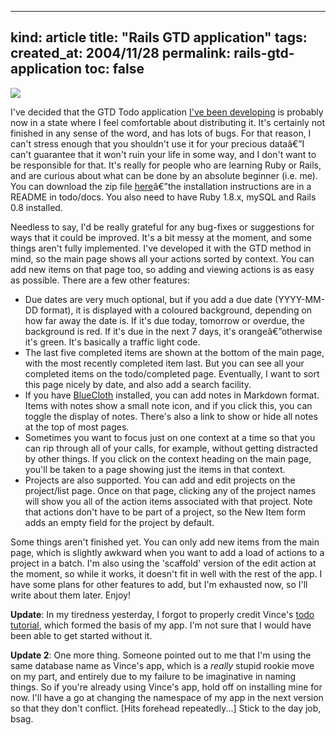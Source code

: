 -----
kind: article
title: "Rails GTD application"
tags:
created_at: 2004/11/28
permalink: rails-gtd-application
toc: false
-----

<p class="img-shadow"><img src="http://www.rousette.org.uk/ee/images/uploads/todolist.jpg"></p><p>I've decided that the GTD Todo application <a href="http://www.rousette.org.uk/blog/archives/2004/11/07/gtd-on-rails/">I've been developing</a> is probably now in a state where I feel comfortable about distributing it. It's certainly not finished in any sense of the word, and has lots of bugs. For that reason, I can't stress enough that you shouldn't use it for your precious dataâ€”I can't guarantee that it won't ruin your life in some way, and I don't want to be responsible for that. It's really for people who are learning Ruby or Rails, and are curious about what can be done by an absolute beginner (i.e. me). You can download the zip file <a href="http://www.rousette.org.uk/blog/projects/gtd_app.zip">here</a>â€”the installation instructions are in a README in todo/docs. You also need to have Ruby 1.8.x, mySQL and Rails 0.8 installed.</p>

<p>Needless to say, I'd be really grateful for any bug-fixes or suggestions for ways that it could be improved. It's a bit messy at the moment, and some things aren't fully implemented. I've developed it with the GTD method in mind, so the main page shows all your actions sorted by context. You can add new items on that page too, so adding and viewing actions is as easy as possible. There are a few other features:</p>

<ul>
<li>Due dates are very much optional, but if you add a due date (YYYY-MM-DD format), it is displayed with a coloured background, depending on how far away the date is. If it's due today, tomorrow or overdue, the background is red. If it's due in the next 7 days, it's orangeâ€”otherwise it's green. It's basically a traffic light code.</li>
<li>The last five completed items are shown at the bottom of the main page, with the most recently completed item last. But you can see all your completed items on the todo/completed page. Eventually, I want to sort this page nicely by date, and also add a search facility.</li>
<li>If you have <a href="http://bluecloth.rubyforge.org/">BlueCloth</a> installed, you can add notes in Markdown format. Items with notes show a small note icon, and if you click this, you can toggle the display of notes. There's also a link to show or hide all notes at the top of most pages.</li>
<li>Sometimes you want to focus just on one context at a time so that you can rip through all of your calls, for example, without getting distracted by other things. If you click on the context heading on the main page, you'll be taken to a page showing just the items in that context.</li>
<li>Projects are also supported. You can add and edit projects on the project/list page. Once on that page, clicking any of the project names will show you all of the action items associated with that project. Note that actions don't have to be part of a project, so the New Item form adds an empty field for the project by default.</li>
</ul>

<p>Some things aren't finished yet. You can only add new items from the main page, which is slightly awkward when you want to add a load of actions to a project in a batch. I'm also using the 'scaffold' version of the edit action at the moment, so while it works, it doesn't fit in well with the rest of the app. I have some plans for other features to add, but I'm exhausted now, so I'll write about them later. Enjoy!</p>

<p><strong>Update</strong>: In my tiredness yesterday, I forgot to properly credit Vince's <a href="http://darkhost.mine.nu:8080/~vince/rails/tutorial.html">todo tutorial</a>, which formed the basis of my app. I'm not sure that I would have been able to get started without it.</p>
<p><strong>Update 2</strong>: One more thing. Someone pointed out to me that I'm using the same database name as Vince's app, which is a <em>really</em> stupid rookie move on my part, and entirely due to my failure to be imaginative in naming things. So if you're already using Vince's app, hold off on installing mine for now. I'll have a go at changing the namespace of my app in the next version so that they don't conflict. [Hits forehead repeatedly...] Stick to the day job, bsag.</p>
